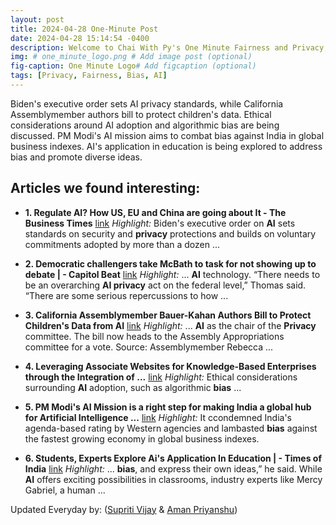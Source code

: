 ```yaml
---
layout: post
title: 2024-04-28 One-Minute Post
date: 2024-04-28 15:14:54 -0400
description: Welcome to Chai With Py's One Minute Fairness and Privacy, which aims to provide you the current happenings in the world of Fairness, Privacy, and AI.
img: # one_minute_logo.png # Add image post (optional)
fig-caption: One Minute Logo# Add figcaption (optional)
tags: [Privacy, Fairness, Bias, AI]
---
```


Biden's executive order sets AI privacy standards, while California Assemblymember authors bill to protect children's data. Ethical considerations around AI adoption and algorithmic bias are being discussed. PM Modi's AI mission aims to combat bias against India in global business indexes. AI's application in education is being explored to address bias and promote diverse ideas.

## Articles we found interesting:

- **1. Regulate <b>AI</b>? How US, EU and China are going about It - The Business Times** [link](https://www.businesstimes.com.sg/startups-tech/technology/regulate-ai-how-us-eu-and-china-are-going-about-it1)
_Highlight:_ Biden&#39;s executive order on <b>AI</b> sets standards on security and <b>privacy</b> protections and builds on voluntary commitments adopted by more than a dozen&nbsp;...

- **2. Democratic challengers take McBath to task for not showing up to debate | - Capitol Beat** [link](https://capitol-beat.org/2024/04/democratic-challengers-take-mcbath-to-task-for-not-showing-up-to-debate/)
_Highlight:_ ... <b>AI</b> technology. “There needs to be an overarching <b>AI privacy</b> act on the federal level,” Thomas said. “There are some serious repercussions to how&nbsp;...

- **3. California Assemblymember Bauer-Kahan Authors Bill to Protect Children&#39;s Data from <b>AI</b>** [link](https://goldrushcam.com/sierrasuntimes/index.php/news/local-news/56055-california-assemblymember-bauer-kahan-authors-bill-to-protect-children-s-data-from-ai)
_Highlight:_ ... <b>AI</b> as the chair of the <b>Privacy</b> committee. The bill now heads to the Assembly Appropriations committee for a vote. Source: Assemblymember Rebecca&nbsp;...

- **4. Leveraging Associate Websites for Knowledge-Based Enterprises through the Integration of ...** [link](https://techeconomy.ng/leveraging-associate-websites-for-knowledge-based-enterprises-through-the-integration-of-ai-and-cybersecurity/)
_Highlight:_ Ethical considerations surrounding <b>AI</b> adoption, such as algorithmic <b>bias</b>&nbsp;...

- **5. PM Modi&#39;s <b>AI</b> Mission is a right step for making India a global hub for <b>Artificial Intelligence</b> ...** [link](https://www.prnewswire.com/in/news-releases/pm-modis-ai-mission-is-a-right-step-for-making-india-a-global-hub-for-artificial-intelligence-says-us-business-leaders-in-stanford-university-302129291.html)
_Highlight:_ It ccondemned India&#39;s agenda-based rating by Western agencies and lambasted <b>bias</b> against the fastest growing economy in global business indexes.

- **6. Students, Experts Explore <b>Ai&#39;s</b> Application In Education | - Times of India** [link](https://timesofindia.indiatimes.com/city/chennai/students-experts-explore-ais-application-in-education/articleshow/109658057.cms)
_Highlight:_ ... <b>bias</b>, and express their own ideas,” he said. While <b>AI</b> offers exciting possibilities in classrooms, industry experts like Mercy Gabriel, a human&nbsp;...


Updated Everyday by: (<a href="https://supritivijay.github.io/">Supriti Vijay</a> & <a href="https://amanpriyanshu.github.io/">Aman Priyanshu</a>)
